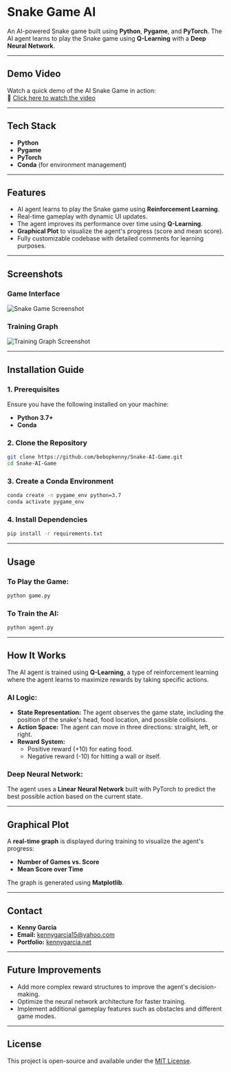 # Snake Game AI

An AI-powered Snake game built using **Python**, **Pygame**, and **PyTorch**. The AI agent learns to play the Snake game using **Q-Learning** with a **Deep Neural Network**.

---

## Demo Video
Watch a quick demo of the AI Snake Game in action:  
🔗 [Click here to watch the video](https://vimeo.com/1044197387?share=copy#t=0)


---

## Tech Stack
- **Python**
- **Pygame**
- **PyTorch**
- **Conda** (for environment management)

---

## Features
- AI agent learns to play the Snake game using **Reinforcement Learning**.
- Real-time gameplay with dynamic UI updates.
- The agent improves its performance over time using **Q-Learning**.
- **Graphical Plot** to visualize the agent's progress (score and mean score).
- Fully customizable codebase with detailed comments for learning purposes.

---

## Screenshots

### Game Interface
![Snake Game Screenshot](https://github.com/user-attachments/assets/25796937-1ec0-4190-98ee-690de7baa8c5)


### Training Graph
![Training Graph Screenshot](https://github.com/user-attachments/assets/56eac59c-7303-43b6-9c3e-38cf4df7e1da)


---

## Installation Guide
### 1. Prerequisites
Ensure you have the following installed on your machine:
- **Python 3.7+**
- **Conda**

### 2️. Clone the Repository
```bash
git clone https://github.com/bebopkenny/Snake-AI-Game.git
cd Snake-AI-Game
```

### 3️. Create a Conda Environment
```bash
conda create -n pygame_env python=3.7
conda activate pygame_env
```

### 4. Install Dependencies
```bash
pip install -r requirements.txt
```

---

## Usage
### To Play the Game:
```bash
python game.py
```

### To Train the AI:
```bash
python agent.py
```

---

## How It Works
The AI agent is trained using **Q-Learning**, a type of reinforcement learning where the agent learns to maximize rewards by taking specific actions.

### AI Logic:
- **State Representation:** The agent observes the game state, including the position of the snake's head, food location, and possible collisions.
- **Action Space:** The agent can move in three directions: straight, left, or right.
- **Reward System:**
  - Positive reward (+10) for eating food.
  - Negative reward (-10) for hitting a wall or itself.
  
### Deep Neural Network:
The agent uses a **Linear Neural Network** built with PyTorch to predict the best possible action based on the current state.

---

## Graphical Plot
A **real-time graph** is displayed during training to visualize the agent's progress:
- **Number of Games vs. Score**
- **Mean Score over Time**

The graph is generated using **Matplotlib**.

---

## Contact
- **Kenny Garcia**  
- **Email:** kennygarcia15@yahoo.com  
- **Portfolio:** [kennygarcia.net](https://kennygarcia.net)

---

## Future Improvements
- Add more complex reward structures to improve the agent's decision-making.
- Optimize the neural network architecture for faster training.
- Implement additional gameplay features such as obstacles and different game modes.

---

## License
This project is open-source and available under the [MIT License](LICENSE).

